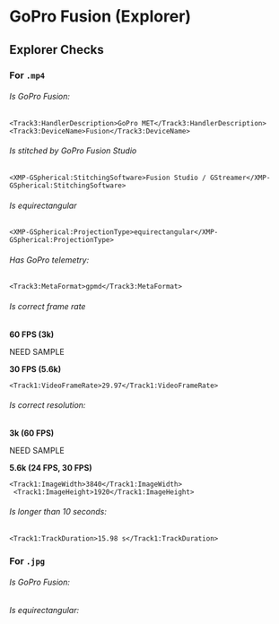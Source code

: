 # GoPro Fusion (Explorer)

## Explorer Checks

### For `.mp4`

###### Is GoPro Fusion:

```
<Track3:HandlerDescription>GoPro MET</Track3:HandlerDescription>
<Track3:DeviceName>Fusion</Track3:DeviceName>
```

###### Is stitched by GoPro Fusion Studio

```
<XMP-GSpherical:StitchingSoftware>Fusion Studio / GStreamer</XMP-GSpherical:StitchingSoftware>
```

###### Is equirectangular 

```
<XMP-GSpherical:ProjectionType>equirectangular</XMP-GSpherical:ProjectionType>
```

###### Has GoPro telemetry:

```
<Track3:MetaFormat>gpmd</Track3:MetaFormat>
```

###### Is correct frame rate

**60 FPS (3k)**

NEED SAMPLE

**30 FPS (5.6k)**

```
<Track1:VideoFrameRate>29.97</Track1:VideoFrameRate>
```

###### Is correct resolution:

**3k (60 FPS)**

NEED SAMPLE

**5.6k (24 FPS, 30 FPS)**

```
<Track1:ImageWidth>3840</Track1:ImageWidth>
 <Track1:ImageHeight>1920</Track1:ImageHeight>
```

###### Is longer than 10 seconds:

```
<Track1:TrackDuration>15.98 s</Track1:TrackDuration>
```

### For `.jpg`

###### Is GoPro Fusion:


###### Is equirectangular:
